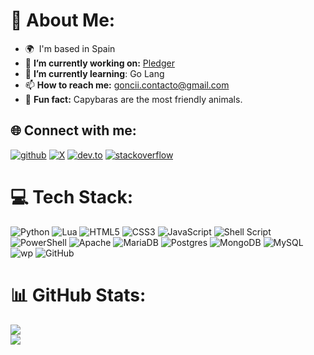 # 💫 About Me:
* 🌍  I'm based in Spain
* 🔭 **I’m currently working on:** [Pledger](https://github.com/Pledger-TM)<br>
* 🌱 **I’m currently learning**: Go Lang<br>
* 📫 **How to reach me:** [goncii.contacto@gmail.com](mailto:goncii.contacto@gmail.com)<br>
* 👾 **Fun fact:** Capybaras are the most friendly animals. 

## 🌐 Connect with me:
[![github](https://img.shields.io/badge/github-%2324292e.svg?&style=for-the-badge&logo=github&logoColor=white)](https://github.com/mrgonci)
[![X](https://img.shields.io/badge/X-000000?style=for-the-badge&logo=x&logoColor=white)](https://twitter.com/mrgonci)
[![dev.to](https://img.shields.io/badge/dev.to-%2308090A.svg?&style=for-the-badge&logo=dev.to&logoColor=white)](https://dev.to/mrgonci)
[![stackoverflow](https://img.shields.io/badge/stackoverflow-%23F28032.svg?&style=for-the-badge&logo=stackoverflow&logoColor=white)](https://stackoverflow.com/users/25514478)

# 💻 Tech Stack:
![Python](https://img.shields.io/badge/python-3670A0?style=for-the-badge&logo=python&logoColor=ffdd54) 
![Lua](https://img.shields.io/badge/lua-%232C2D72.svg?style=for-the-badge&logo=lua&logoColor=white) 
![HTML5](https://img.shields.io/badge/html5-%23E34F26.svg?style=for-the-badge&logo=html5&logoColor=white)
![CSS3](https://img.shields.io/badge/css3-%231572B6.svg?style=for-the-badge&logo=css3&logoColor=white)
![JavaScript](https://img.shields.io/badge/javascript-%23323330.svg?style=for-the-badge&logo=javascript&logoColor=%23F7DF1E) 
![Shell Script](https://img.shields.io/badge/shell_script-%23121011.svg?style=for-the-badge&logo=gnu-bash&logoColor=white) 
![PowerShell](https://img.shields.io/badge/PowerShell-%235391FE.svg?style=for-the-badge&logo=powershell&logoColor=white) 
![Apache](https://img.shields.io/badge/apache-%23D42029.svg?style=for-the-badge&logo=apache&logoColor=white) 
![MariaDB](https://img.shields.io/badge/MariaDB-003545?style=for-the-badge&logo=mariadb&logoColor=white) ![Postgres](https://img.shields.io/badge/postgres-%23316192.svg?style=for-the-badge&logo=postgresql&logoColor=white) ![MongoDB](https://img.shields.io/badge/MongoDB-%234ea94b.svg?style=for-the-badge&logo=mongodb&logoColor=white) ![MySQL](https://img.shields.io/badge/mysql-4479A1.svg?style=for-the-badge&logo=mysql&logoColor=white)
![wp](https://img.shields.io/badge/Wordpress-21759B?style=for-the-badge&logo=wordpress&logoColor=white) 
![GitHub](https://img.shields.io/badge/github-%23121011.svg?style=for-the-badge&logo=github&logoColor=white) 

# 📊 GitHub Stats:
![](https://github-readme-stats.vercel.app/api?username=mrgonci&theme=tokyonight&show_icons=true) <br>
![](https://github-readme-stats.vercel.app/api/top-langs/?username=MrGonci&theme=tokyonight&hide_border=false&include_all_commits=true&count_private=true&layout=compact)

